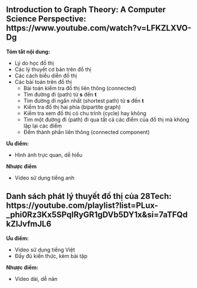 <h2>Introduction to Graph Theory: A Computer Science Perspective: https://www.youtube.com/watch?v=LFKZLXVO-Dg </h2>

**Tóm tắt nội dung:**
- Lý do học đồ thị
- Các lý thuyết cơ bản trên đồ thị
- Các cách biểu diễn đồ thị
- Các bài toán trên đồ thị
    - Bài toán kiểm tra đồ thị liên thông (connected)
    - Tìm đường đi (path) từ **s** đến **t**
    - Tìm đường đi ngắn nhất (shortest path) từ **s** đến **t**
    - Kiểm tra đồ thị hai phía (bipartite graph)
    - Kiểm tra xem đồ thị có chu trình (cycle) hay không
    - Tìm một đường đi (path) đi qua tất cả các điểm của đồ thị mà không lặp lại các điểm
    - Đếm thành phần liên thông (connected component)

**Ưu điểm:**
- Hình ảnh trực quan, dễ hiểu

**Nhược điểm**
- Video sử dụng tiếng anh

<h2>Danh sách phát lý thuyết đồ thị của 28Tech: https://youtube.com/playlist?list=PLux-_phi0Rz3Kx5SPqIRyGR1gDVb5DY1x&si=7aTFQdkZlJvfmJL6</h2>

**Ưu điểm:**
- Video sử dụng tiếng Việt
- Đầy đủ kiến thức, kèm bài tập

**Nhược điểm:**
- Video dài, dễ nản

